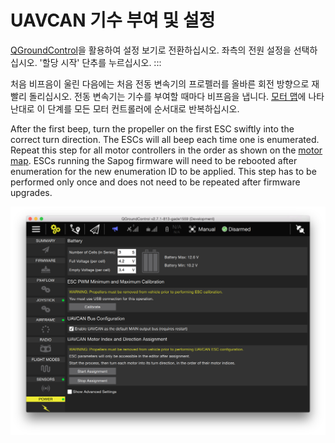 # UAVCAN 기수 부여 및 설정

[QGroundControl](../qgc/README.md)을 활용하여 설정 보기로 전환하십시오. 좌측의 전원 설정을 선택하십시오. '할당 시작' 단추를 누르십시오.
:::

처음 비프음이 울린 다음에는 처음 전동 변속기의 프로펠러를 올바른 회전 방향으로  재빨리 돌리십시오. 전동 변속기는 기수를 부여할 때마다 비프음을 냅니다. [모터 맵](../airframes/airframe_reference.md)에 나타난대로 이 단계를 모든 모터 컨트롤러에 순서대로 반복하십시오.

After the first beep, turn the propeller on the first ESC swiftly into the correct turn direction. The ESCs will all beep each time one is enumerated. Repeat this step for all motor controllers in the order as shown on the [motor map](../airframes/airframe_reference.md). ESCs running the Sapog firmware will need to be rebooted after enumeration for the new enumeration ID to be applied. This step has to be performed only once and does not need to be repeated after firmware upgrades.

![UAVCAN Enumeration Controls (bottom right of image)](../../assets/uavcan/uavcan_qgc_setup.png)
